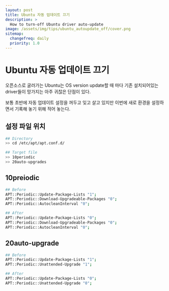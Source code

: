 ```yaml
---
layout: post
title: Ubuntu 자동 업데이트 끄기
description: >
  How to turn-off Ubuntu driver auto-update
image: /assets/img/tips/ubuntu_autoupdate_off/cover.png
sitemap:
  changefreq: daily
  priority: 1.0
---
```


# Ubuntu 자동 업데이트 끄기

오픈소스로 굴러가는 Ubuntu는 OS version update할 때 마다 기존 설치되어있는 driver들이 망가지는 아주 귀찮은 단점이 있다.

보통 초반에 자동 업데이트 설정을 꺼두고 잊고 살고 있지만 이번에 새로 환경을 설정하면서 기록해 놓기 위해 적어 놓는다.

## 설정 파일 위치

```bash
## Directory
>> cd /etc/apt/apt.conf.d/

## Target file
>> 10periodic
>> 20auto-upgrades
```

## 10preiodic

```bash
## Before
APT::Periodic::Update-Package-Lists "1";
APT::Periodic::Download-Upgradeable-Packages "0";
APT::Periodic::AutocleanInterval "0";

## After
APT::Periodic::Update-Package-Lists "0";
APT::Periodic::Download-Upgradeable-Packages "0";
APT::Periodic::AutocleanInterval "0";
```

## 20auto-upgrade

```bash
## Before
APT::Periodic::Update-Package-Lists "1";
APT::Periodic::Unattended-Upgrade "1";

## After
APT::Periodic::Update-Package-Lists "0";
APT::Periodic::Unattended-Upgrade "0";
```
